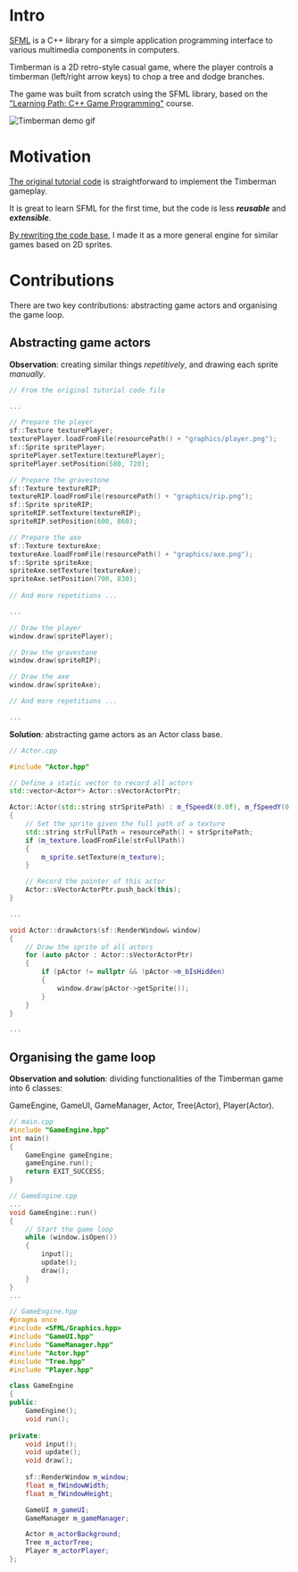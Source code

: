 # Intro
[SFML](https://www.sfml-dev.org/) is a C++ library for a simple application programming interface to various multimedia components in computers.

Timberman is a 2D retro-style casual game, where the player controls a timberman (left/right arrow keys) to chop a tree and dodge branches.

The game was built from scratch using the SFML library, based on the ["Learning Path: C++ Game Programming"](https://www.udemy.com/course/learning-path-c-game-programming/) course.

![Timberman demo gif](pics/TimbermanGif.gif)

# Motivation
[The original tutorial code](https://github.com/yy404/showcase/blob/main/SFML/TutorialCode.md) is straightforward to implement the Timberman gameplay. 

It is great to learn SFML for the first time, but the code is less ***reusable*** and ***extensible***.

[By rewriting the code base](https://github.com/yy404/Timber/tree/master/Code), I made it as a more general engine for similar games based on 2D sprites.

# Contributions
There are two key contributions: abstracting game actors and organising the game loop.

## Abstracting game actors

**Observation**: creating similar things *repetitively*, and drawing each sprite *manually*.
```c++
// From the original tutorial code file

...

// Prepare the player
sf::Texture texturePlayer;
texturePlayer.loadFromFile(resourcePath() + "graphics/player.png");
sf::Sprite spritePlayer;
spritePlayer.setTexture(texturePlayer);
spritePlayer.setPosition(580, 720);

// Prepare the gravestone
sf::Texture textureRIP;
textureRIP.loadFromFile(resourcePath() + "graphics/rip.png");
sf::Sprite spriteRIP;
spriteRIP.setTexture(textureRIP);
spriteRIP.setPosition(600, 860);

// Prepare the axe
sf::Texture textureAxe;
textureAxe.loadFromFile(resourcePath() + "graphics/axe.png");
sf::Sprite spriteAxe;
spriteAxe.setTexture(textureAxe);
spriteAxe.setPosition(700, 830);
    
// And more repetitions ...

...

// Draw the player
window.draw(spritePlayer);

// Draw the gravestone
window.draw(spriteRIP);

// Draw the axe
window.draw(spriteAxe);

// And more repetitions ...

...
```

**Solution**: abstracting game actors as an Actor class base.
```c++
// Actor.cpp

#include "Actor.hpp"

// Define a static vector to record all actors
std::vector<Actor*> Actor::sVectorActorPtr;

Actor::Actor(std::string strSpritePath) : m_fSpeedX(0.0f), m_fSpeedY(0.0f), m_bIsHidden(false)
{
    // Set the sprite given the full path of a texture 
    std::string strFullPath = resourcePath() + strSpritePath;
    if (m_texture.loadFromFile(strFullPath))
    {
        m_sprite.setTexture(m_texture);
    }

    // Record the pointer of this actor
    Actor::sVectorActorPtr.push_back(this);
}

...

void Actor::drawActors(sf::RenderWindow& window)
{
    // Draw the sprite of all actors
    for (auto pActor : Actor::sVectorActorPtr)
    {
        if (pActor != nullptr && !pActor->m_bIsHidden)
        {
            window.draw(pActor->getSprite());
        }
    }
}

...
```

## Organising the game loop

**Observation and solution**: dividing functionalities of the Timberman game into 6 classes: 

GameEngine, GameUI, GameManager, Actor, Tree(Actor), Player(Actor).

```c++
// main.cpp
#include "GameEngine.hpp"
int main()
{
    GameEngine gameEngine;
    gameEngine.run();
    return EXIT_SUCCESS;
}
```
```c++
// GameEngine.cpp
...
void GameEngine::run()
{
    // Start the game loop
    while (window.isOpen())
    {
        input();
        update();
        draw();
    }
}
...
```
```c++
// GameEngine.hpp
#pragma once
#include <SFML/Graphics.hpp>
#include "GameUI.hpp"
#include "GameManager.hpp"
#include "Actor.hpp"
#include "Tree.hpp"
#include "Player.hpp"

class GameEngine
{
public:
    GameEngine();
    void run();
    
private:
    void input();
    void update();
    void draw();
    
    sf::RenderWindow m_window;
    float m_fWindowWidth;
    float m_fWindowHeight;

    GameUI m_gameUI;
    GameManager m_gameManager;

    Actor m_actorBackground;
    Tree m_actorTree;
    Player m_actorPlayer;
};
```
